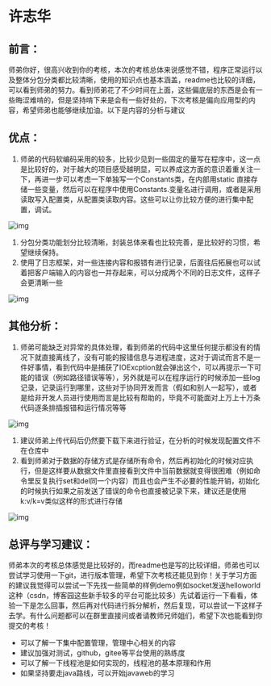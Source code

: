 # 许志华

## 前言：

师弟你好，很高兴收到你的考核，本次的考核总体来说感觉不错，程序正常运行以及整体分包分类都比较清晰，使用的知识点也基本涵盖，readme也比较的详细，可以看到师弟的努力。看到师弟花了不少时间在上面，这些偏底层的东西是会有一些晦涩难啃的，但是坚持啃下来是会有一些好处的，下次考核是偏向应用型的内容，希望师弟也能够继续加油。以下是内容的分析与建议

## 优点：

1. 师弟的代码软编码采用的较多，比较少见到一些固定的量写在程序中，这一点是比较好的，对于越大的项目感受越明显，可以养成这方面的意识着重关注一下，再进一步可以考虑一下单独写一个Constants类，在内部用static 直接存储一些变量，然后可以在程序中使用Constants.变量名进行调用，或者是采用读取写入配置类，从配置类读取内容。这些可以让你比较方便的进行集中配置，调试。

![img](https://pcn1gbta5bzn.feishu.cn/space/api/box/stream/download/asynccode/?code=YTQxM2Q1MTQ0YjdiNzE3MGUyNzAzNTQ0ZWFiYTlmOGJfejFSTGNNTkdRRWZLdExaTjhlZTFqV1dCdlFqSDBTTWhfVG9rZW46SURKR2JBVkpDb0hjSXd4VEE3RGNJOFRxbkxmXzE3NDU4NDEwODE6MTc0NTg0NDY4MV9WNA)

1. 分包分类功能划分比较清晰，封装总体来看也比较完善，是比较好的习惯，希望继续保持。
2. 使用了日志框架，对一些连接内容和报错有进行记录，后面往后拓展也可以试着把客户端输入的内容也一并存起来，可以分成两个不同的日志文件，这样子会更清晰一些

![img](https://pcn1gbta5bzn.feishu.cn/space/api/box/stream/download/asynccode/?code=YWY0MDZiOWRjNmZmYzlmNDc3ZGM0MDAyMzhhYTA2ODhfT2JUYXdSVFc1TzM5bGZCMzlXb0hZR0JWUGpYOUJzTnlfVG9rZW46RnZrOGI5bFZvb1Jxd054bkQwcmNSMU9OblZoXzE3NDU4NDEwODE6MTc0NTg0NDY4MV9WNA)

## 其他分析：

1. 师弟可能缺乏对异常的具体处理，看到师弟的代码中这里任何提示都没有的情况下就直接离线了，没有可能的报错信息与进程进度，这对于调试而言不是一件好事情，看到代码中是捕获了IOExcption就会弹出这个，可以再提示一下可能的错误（例如路径错误等等），另外就是可以在程序运行的时候添加一些log记录，记录运行到哪里，这些对于协同开发而言（假如和别人一起写），或者是给非开发人员进行使用而言是比较有帮助的，毕竟不可能面对上万上十万条代码逐条排插报错和运行情况等等

![img](https://pcn1gbta5bzn.feishu.cn/space/api/box/stream/download/asynccode/?code=ZGNlM2NlYjcxMTkyYWZjZTBlMDViZTdhZTIzZmM5MzJfaWZJejFIaDZRblZuYkdBakx5YVpFMUlwaXFYdENJQXhfVG9rZW46RTdsdGI0MnBXb2w1U1V4R1lqWWNhRnNRbkFEXzE3NDU4NDEwODE6MTc0NTg0NDY4MV9WNA)

1. 建议师弟上传代码后仍然要下载下来进行验证，在分析的时候发现配置文件不在仓库中
2. 看到师弟对于数据的存储方式是存储所有命令，然后再初始化的时候对应执行，但是这样要从数据文件里直接看到文件中当前数据就变得很困难（例如命令里反复执行set和del同一个内容）而且也会产生不必要的性能开销，初始化的时候执行如果之前发送了错误的命令也直接被记录下来，建议还是使用k:v/k=v类似这样的形式进行存储

![img](https://pcn1gbta5bzn.feishu.cn/space/api/box/stream/download/asynccode/?code=N2I0NDZkNTU0N2Y4ZWFkMzZmMTFjZGIzMzFlMGQ5NGZfTVpMTURTbjlCMUpFRUVHbDU2SEhnb3ZBaEdEeUxHZHVfVG9rZW46TzU2OGJtVWhib3BuVVp4U1BZZ2NHa241bkdjXzE3NDU4NDEwODE6MTc0NTg0NDY4MV9WNA)

## 总评与学习建议：

师弟本次的考核总体感觉是比较好的，而readme也是写的比较详细，师弟也可以尝试学习使用一下git，进行版本管理，希望下次考核还能见到你！关于学习方面的建议我觉得可以尝试一下先找一些简单的样例demo例如socket发送helloworld这种（csdn，博客园这些新手较多的平台可能比较多）先试着运行一下看看，体验一下是怎么回事，然后再对代码进行拆分解析，然后复现，可以尝试一下这样子去学。有什么问题都可以在群里直接问或者请教师兄师姐们，希望下次也能看到你提交的考核！

- 可以了解一下集中配置管理，管理中心相关的内容
- 建议加强对测试，github，gitee等平台使用的熟练度
- 可以了解一下线程池是如何实现的，线程池的基本原理和作用
- 如果坚持要走java路线，可以开始javaweb的学习